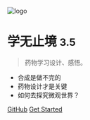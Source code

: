 ![logo](_media/icon.svg)

# 学无止境 <small>3.5</small>

> 药物学习设计、感悟。

- 合成是做不完的
- 药物设计才是关键
- 如何去探究微观世界？

[GitHub](https://github.com/jackhu5)
[Get Started](_index.md)
